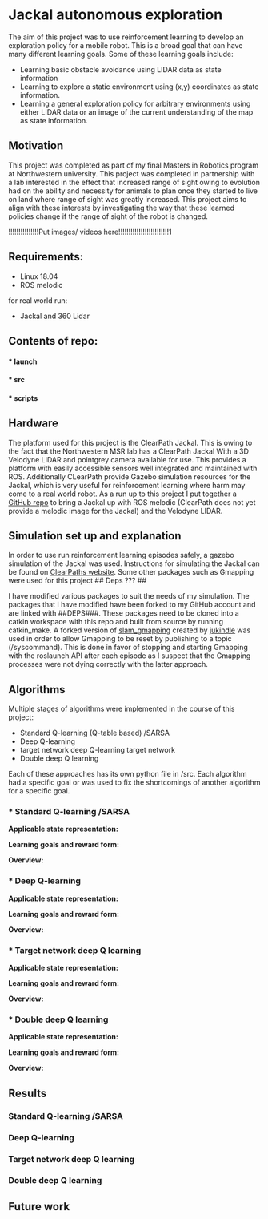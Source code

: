 # Jackal autonomous exploration
The aim of this project was to use reinforcement learning to develop an exploration policy for a mobile robot. This is a broad goal that can have many different learning goals. Some of these learning goals include:
* Learning basic obstacle avoidance using LIDAR data as state information
* Learning to explore a static environment using (x,y) coordinates as state information.
* Learning a general exploration policy for arbitrary environments using either LIDAR data or an image of the current understanding of the map as state information.

## Motivation
This project was completed as part of my final Masters in Robotics program at Northwestern university. This project was completed in partnership with a lab interested in the effect that increased range of sight owing to evolution had on the ability and necessity for animals to plan once they started to live on land where range of sight was greatly increased. This project aims to align with these interests by investigating the way that these learned policies change if the range of sight of the robot is changed.

!!!!!!!!!!!!!!!Put images/ videos here!!!!!!!!!!!!!!!!!!!!!!!!!1

## Requirements:

* Linux 18.04
* ROS melodic

for real world run:

* Jackal and 360 Lidar

## Contents of repo:
#### * launch
#### * src
#### * scripts


## Hardware
The platform used for this project is the ClearPath Jackal. This is owing to the fact that the Northwestern MSR lab has a ClearPath Jackal With a 3D Velodyne LIDAR and pointgrey camera available for use. This provides a platform with easily accessible sensors well integrated and maintained with ROS. Additionally CLearPath provide Gazebo simulation resources for the Jackal, which is very useful for reinforcement learning where harm may come to a real world robot. As a run up to this project I put together a [GitHub repo](https://github.com/robo-jordo/jackal_melodic_bringup) to bring a Jackal up with ROS melodic (ClearPath does not yet provide a melodic image for the Jackal) and the Velodyne LIDAR.


## Simulation set up and explanation

In order to use run reinforcement learning episodes safely, a gazebo simulation of the Jackal was used. Instructions for simulating the Jackal can be found on [ClearPaths website](https://www.clearpathrobotics.com/assets/guides/jackal/simulation.html). Some other packages such as Gmapping were used for this project ## Deps ??? ##

I have modified various packages to suit the needs of my simulation.
The packages that I have modified have been forked to my GitHub account and are linked with ##DEPS###. These packages need to be cloned into a catkin workspace with this repo and built from source by running catkin_make.
A forked version of [slam_gmapping](https://github.com/jukindle/slam_gmapping) created by [jukindle](https://github.com/jukindle) was used in order to allow Gmapping to be reset by publishing to a topic (/syscommand). This is done in favor of stopping and starting Gmapping with the roslaunch API after each episode as I suspect that the Gmapping processes were not dying correctly with the latter approach.

## Algorithms
Multiple stages of algorithms were implemented in the course of this project:
* Standard Q-learning (Q-table based) /SARSA
* Deep Q-learning
* target network deep Q-learning target network
* Double deep Q learning

Each of these approaches has its own python file in /src.
Each algorithm had a specific goal or was used to fix the shortcomings of another algorithm for a specific goal.

### * Standard Q-learning /SARSA

**Applicable state representation:**

**Learning goals and reward form:**

**Overview:**

### * Deep Q-learning

**Applicable state representation:**

**Learning goals and reward form:**

**Overview:**

### * Target network deep Q learning

**Applicable state representation:**

**Learning goals and reward form:**

**Overview:**

### * Double deep Q learning

**Applicable state representation:**

**Learning goals and reward form:**

**Overview:**


## Results

### Standard Q-learning /SARSA

### Deep Q-learning

### Target network deep Q learning

### Double deep Q learning


## Future work